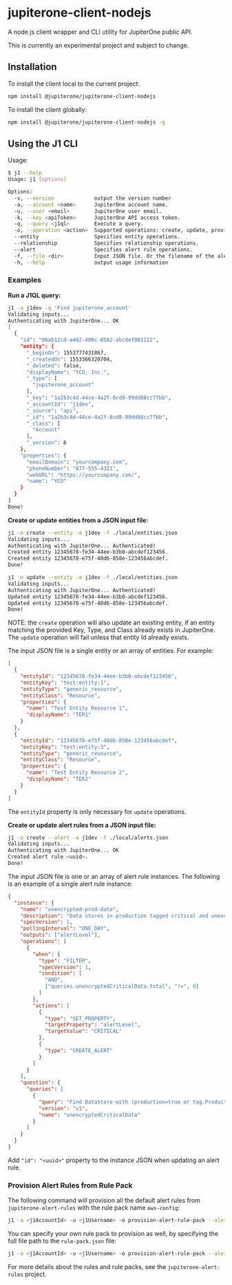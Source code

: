 # jupiterone-client-nodejs

A node.js client wrapper and CLI utility for JupiterOne public API.

This is currently an experimental project and subject to change.

## Installation

To install the client local to the current project:

```bash
npm install @jupiterone/jupiterone-client-nodejs
```

To install the client globally:

```bash
npm install @jupiterone/jupiterone-client-nodejs -g
```

## Using the J1 CLI

Usage:

```bash
$ j1 --help
Usage: j1 [options]

Options:
  -v, --version             output the version number
  -a, --account <name>      JupiterOne account name.
  -u, --user <email>        JupiterOne user email.
  -k, --key <apiToken>      JupiterOne API access token.
  -q, --query <j1ql>        Execute a query.
  -o, --operation <action>  Supported operations: create, update, provision-alert-rule-pack
  --entity                  Specifies entity operations.
  --relationship            Specifies relationship operations.
  --alert                   Specifies alert rule operations.
  -f, --file <dir>          Input JSON file. Or the filename of the alert rule pack.
  -h, --help                output usage information
```

### Examples

**Run a J1QL query:**

```bash
j1 -a j1dev -q 'Find jupiterone_account'
Validating inputs...
Authenticating with JupiterOne... OK
[
  {
    "id": "06ab12cd-a402-406c-8582-abcdef001122",
    "entity": {
      "_beginOn": 1553777431867,
      "_createdOn": 1553366320704,
      "_deleted": false,
      "displayName": "YCO, Inc.",
      "_type": [
        "jupiterone_account"
      ],
      "_key": "1a2b3c4d-44ce-4a2f-8cd8-99dd88cc77bb",
      "_accountId": "j1dev",
      "_source": "api",
      "_id": "1a2b3c4d-44ce-4a2f-8cd8-99dd88cc77bb",
      "_class": [
        "Account"
      ],
      "_version": 6
    },
    "properties": {
      "emailDomain": "yourcompany.com",
      "phoneNumber": "877-555-4321",
      "webURL": "https://yourcompany.com/",
      "name": "YCO"
    }
  }
]
Done!
```

**Create or update entities from a JSON input file:**

```bash
j1 -o create --entity -a j1dev -f ./local/entities.json
Validating inputs...
Authenticating with JupiterOne... Authenticated!
Created entity 12345678-fe34-44ee-b3b0-abcdef123456.
Created entity 12345678-e75f-40d6-858e-123456abcdef.
Done!

j1 -o update --entity -a j1dev -f ./local/entities.json
Validating inputs...
Authenticating with JupiterOne... Authenticated!
Updated entity 12345678-fe34-44ee-b3b0-abcdef123456.
Updated entity 12345678-e75f-40d6-858e-123456abcdef.
Done!
```

NOTE: the `create` operation will also update an existing entity, if an entity matching the provided Key, Type, and Class already exists in JupiterOne. The `update` operation will fail unless that entity Id already exists.

The input JSON file is a single entity or an array of entities. For example:

```json
[
  {
    "entityId": "12345678-fe34-44ee-b3b0-abcdef123456",
    "entityKey": "test:entity:1",
    "entityType": "generic_resource",
    "entityClass": "Resource",
    "properties": {
      "name": "Test Entity Resource 1",
      "displayName": "TER1"
    }
  },
  {
    "entityId": "12345678-e75f-40d6-858e-123456abcdef",
    "entityKey": "test:entity:3",
    "entityType": "generic_resource",
    "entityClass": "Resource",
    "properties": {
      "name": "Test Entity Resource 2",
      "displayName": "TER2"
    }
  }
]
```

The `entityId` property is only necessary for `update` operations.

**Create or update alert rules from a JSON input file:**

```bash
j1 -o create --alert -a j1dev -f ./local/alerts.json
Validating inputs...
Authenticating with JupiterOne... OK
Created alert rule <uuid>.
Done!
```

The input JSON file is one or an array of alert rule instances. The following is
an example of a single alert rule instance:

```json
{
  "instance": {
    "name": "unencrypted-prod-data",
    "description": "Data stores in production tagged critical and unencrypted",
    "specVersion": 1,
    "pollingInterval": "ONE_DAY",
    "outputs": ["alertLevel"],
    "operations": [
      {
        "when": {
          "type": "FILTER",
          "specVersion": 1,
          "condition": [
            "AND",
            ["queries.unencryptedCriticalData.total", "!=", 0]
          ]
        },
        "actions": [
          {
            "type": "SET_PROPERTY",
            "targetProperty": "alertLevel",
            "targetValue": "CRITICAL"
          },
          {
            "type": "CREATE_ALERT"
          }
        ]
      }
    ],
    "question": {
      "queries": [
        {
          "query": "Find DataStore with (production=true or tag.Production=true) and classification='critical' and encrypted!=true as d return d.tag.AccountName as Account, d.displayName as UnencryptedDataStores, d._type as Type, d.encrypted as Encrypted",
          "version": "v1",
          "name": "unencryptedCriticalData"
        }
      ]
    }
  }
}
```

Add `"id": "<uuid>"` property to the instance JSON when updating an alert rule.

### Provision Alert Rules from Rule Pack

The following command will provision all the default alert rules from
`jupiterone-alert-rules` with the rule pack name `aws-config`:

```bash
j1 -a <j1AccountId> -u <j1Username> -o provision-alert-rule-pack --alert -f aws-config
```

You can specify your own rule pack to provision as well, by specifying the full
file path to the `rule-pack.json` file:

```bash
j1 -a <j1AccountId> -u <j1Username> -o provision-alert-rule-pack --alert -f path/to/your/rule-pack.json
```

For more details about the rules and rule packs, see the `jupiterone-alert-rules`
project.
